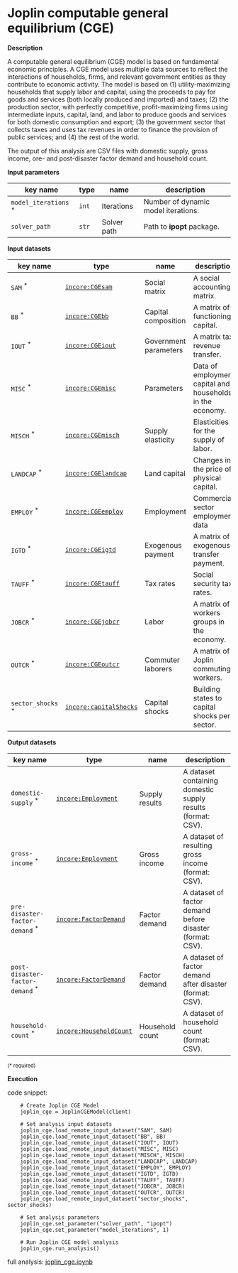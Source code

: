 # Joplin computable general equilibrium (CGE)

**Description**

A computable general equilibrium (CGE) model is based on fundamental economic principles. A CGE model uses multiple 
data sources to reflect the interactions of households, firms, and relevant government entities as they contribute 
to economic activity. The model is based on (1) utility-maximizing households that supply labor and capital, 
using the proceeds to pay for goods and services (both locally produced and imported) and taxes; (2) the production 
sector, with perfectly competitive, profit-maximizing firms using intermediate inputs, capital, land, and labor 
to produce goods and services for both domestic consumption and export; (3) the government sector that collects 
taxes and uses tax revenues in order to finance the provision of public services; and (4) the rest of the world. 

The output of this analysis are CSV files with domestic supply, gross income, ore- and post-disaster factor demand 
and household count.

**Input parameters**

key name | type | name | description
--- | --- | --- | ---
`model_iterations` <sup>*</sup> | `int` | Iterations | Number of dynamic model iterations.
`solver_path` | `str` | Solver path | Path to **ipopt** package.

**Input datasets**

key name | type | name | description
--- | --- | --- | ---
`SAM` <sup>*</sup> | [`incore:CGEsam`](https://tools.in-core.org/semantics/api/types/incore:CGEsam) | Social matrix | A social accounting matrix.
`BB` <sup>*</sup> | [`incore:CGEbb`](https://tools.in-core.org/semantics/api/types/incore:CGEbb) | Capital composition | A matrix of functioning capital.
`IOUT` <sup>*</sup> | [`incore:CGEiout`](https://tools.in-core.org/semantics/api/types/incore:CGEiout) | Government parameters | A matrix tax revenue transfer.
`MISC` <sup>*</sup> | [`incore:CGEmisc`](https://tools.in-core.org/semantics/api/types/incore:CGEmisc) | Parameters | Data of employment, capital and households <br>in the economy.
`MISCH` <sup>*</sup> | [`incore:CGEmisch`](https://tools.in-core.org/semantics/api/types/incore:CGEmisch) | Supply elasticity | Elasticities for the supply of labor.
`LANDCAP` <sup>*</sup> | [`incore:CGElandcap`](https://tools.in-core.org/semantics/api/types/incore:CGElandcap) | Land capital | Changes in the price of physical capital.
`EMPLOY` <sup>*</sup> | [`incore:CGEemploy`](https://tools.in-core.org/semantics/api/types/incore:CGEemploy) | Employment | Commercial sector employment data
`IGTD` <sup>*</sup> | [`incore:CGEigtd`](https://tools.in-core.org/semantics/api/types/incore:CGEigtd) | Exogenous payment | A matrix of exogenous transfer payment.
`TAUFF` <sup>*</sup> | [`incore:CGEtauff`](https://tools.in-core.org/semantics/api/types/incore:CGEtauff) | Tax rates | Social security tax rates.
`JOBCR` <sup>*</sup> | [`incore:CGEjobcr`](https://tools.in-core.org/semantics/api/types/incore:CGEjobcr) | Labor | A matrix of workers groups in the economy.
`OUTCR` <sup>*</sup> | [`incore:CGEoutcr`](https://tools.in-core.org/semantics/api/types/incore:CGEoutcr) | Commuter laborers | A matrix of Joplin commuting workers.
`sector_shocks` <sup>*</sup> | [`incore:capitalShocks`](https://tools.in-core.org/semantics/api/types/incore:capitalShocks) | Capital shocks | Building states to capital <br>shocks per sector.

**Output datasets**

key name | type | name | description
--- | --- | --- | ---
`domestic-supply` <sup>*</sup> | [`incore:Employment`](https://tools.in-core.org/semantics/api/types/incore:Employment) | Supply results | A dataset containing domestic supply results (format: CSV).
`gross-income` <sup>*</sup> | [`incore:Employment`](https://tools.in-core.org/semantics/api/types/incore:Employment) | Gross income | A dataset of resulting gross income (format: CSV).
`pre-disaster-factor-demand` <sup>*</sup> | [`incore:FactorDemand`](https://tools.in-core.org/semantics/api/types/incore:FactorDemand) | Factor demand | A dataset of factor demand before disaster (format: CSV).
`post-disaster-factor-demand` <sup>*</sup> | [`incore:FactorDemand`](https://tools.in-core.org/semantics/api/types/incore:FactorDemand) | Factor demand | A dataset of factor demand after disaster (format: CSV).
`household-count` <sup>*</sup> | [`incore:HouseholdCount`](https://tools.in-core.org/semantics/api/types/incore:HouseholdCount) | Household count | A dataset of household count (format: CSV).

<small>(* required)</small>

**Execution**

code snippet:

```
    # Create Joplin CGE Model
    joplin_cge = JoplinCGEModel(client)

    # Set analysis input datasets
    joplin_cge.load_remote_input_dataset("SAM", SAM)
    joplin_cge.load_remote_input_dataset("BB", BB)
    joplin_cge.load_remote_input_dataset("IOUT", IOUT)
    joplin_cge.load_remote_input_dataset("MISC", MISC)
    joplin_cge.load_remote_input_dataset("MISCH", MISCH)
    joplin_cge.load_remote_input_dataset("LANDCAP", LANDCAP)
    joplin_cge.load_remote_input_dataset("EMPLOY", EMPLOY)
    joplin_cge.load_remote_input_dataset("IGTD", IGTD)
    joplin_cge.load_remote_input_dataset("TAUFF", TAUFF)
    joplin_cge.load_remote_input_dataset("JOBCR", JOBCR)
    joplin_cge.load_remote_input_dataset("OUTCR", OUTCR)
    joplin_cge.load_remote_input_dataset("sector_shocks", sector_shocks)

    # Set analysis parameters
    joplin_cge.set_parameter("solver_path", "ipopt")
    joplin_cge.set_parameter("model_iterations", 1)

    # Run Joplin CGE model analysis
    joplin_cge.run_analysis()
```

full analysis: [joplin_cge.ipynb](https://github.com/IN-CORE/incore-docs/blob/main/notebooks/joplin_cge.ipynb)


